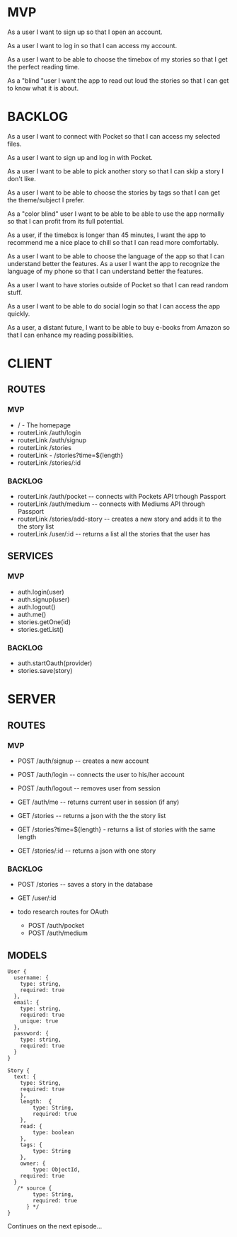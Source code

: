 

# MVP

As a user I want to sign up so that I open an account.



As a user I want to log in so that I can access my account.



As a user I want to be able to choose the timebox of my stories so that I get the perfect reading time.



As a "blind "user I want the app to read out loud the stories so that I can get to know what it is about.



# BACKLOG

As a user I want to connect with Pocket so that I can access my selected files.

As a user I want to sign up and log in with Pocket.

As a user I want to be able to pick another story so that I can skip a story I don't like.

As a user I want to be able to choose the stories by tags so that I can get the theme/subject I prefer.

As a  "color blind" user I want to be able to be able to use the app normally so that I can profit from its full potential.

As a user, if the timebox is longer than 45 minutes, I want the app to recommend me a nice place to chill so that I can read more comfortably.

As a user I want to be able to choose the language of the app so that I can understand better the features.
As a user I want the app to recognize the language of my phone so that I can understand better the features.

As a user I want to have stories outside of Pocket so that I can read random stuff.

As a user I want to be able to do social login so that I can access the app quickly.

As a user, a distant future, I want to be able to buy e-books from Amazon so that I can enhance my reading possibilities.



# CLIENT

## ROUTES 

### MVP

- / - The homepage
- routerLink /auth/login
- routerLink /auth/signup
- routerLink /stories
- routerLink - /stories?time=${length}
- routerLink /stories/:id

### BACKLOG

- routerLink /auth/pocket -- connects with Pockets API trhough Passport
- routerLink /auth/medium -- connects with Mediums API through Passport
- routerLink /stories/add-story -- creates a new story and adds it to the the story list
- routerLink /user/:id -- returns a list all the stories that the user has


## SERVICES

### MVP

- auth.login(user)
- auth.signup(user)
- auth.logout()
- auth.me()
- stories.getOne(id)
- stories.getList()

### BACKLOG

- auth.startOauth(provider)
- stories.save(story)


# SERVER
 
## ROUTES
 
### MVP

- POST /auth/signup --  creates a new account
- POST /auth/login -- connects the user to his/her account
- POST /auth/logout -- removes user from session
- GET /auth/me -- returns current user in session (if any)

- GET /stories -- returns a json with the the story list
- GET /stories?time=${length} - returns a list of stories with the same length
- GET /stories/:id -- returns a json with one story

### BACKLOG

- POST /stories  -- saves a story in the database
- GET /user/:id

- todo research routes for OAuth
  - POST /auth/pocket
  - POST /auth/medium


## MODELS

```
User {
  username: {
    type: string,
    required: true
  },
  email: {
    type: string,
    required: true
    unique: true
  },
  password: {
    type: string,
    required: true
  }
}
```

```
Story {
  text: {
    type: String,
    required: true
    },
	length:  {
		type: String,
		required: true
	},
	read: {
		type: boolean
	},
	tags: {
		type: String
	},
	owner: {
		type: ObjectId,
    required: true
  }
   /* source {
        type: String,
        required: true
      } */  
}
```


Continues on the next episode...

